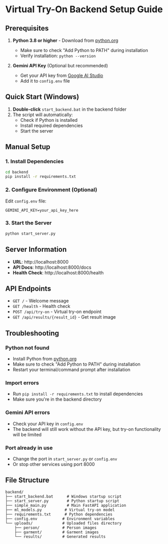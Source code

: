 # Virtual Try-On Backend Setup Guide

## Prerequisites

1. **Python 3.8 or higher** - Download from [python.org](https://python.org)
   - Make sure to check "Add Python to PATH" during installation
   - Verify installation: `python --version`

2. **Gemini API Key** (Optional but recommended)
   - Get your API key from [Google AI Studio](https://makersuite.google.com/app/apikey)
   - Add it to `config.env` file

## Quick Start (Windows)

1. **Double-click** `start_backend.bat` in the backend folder
2. The script will automatically:
   - Check if Python is installed
   - Install required dependencies
   - Start the server

## Manual Setup

### 1. Install Dependencies
```bash
cd backend
pip install -r requirements.txt
```

### 2. Configure Environment (Optional)
Edit `config.env` file:
```env
GEMINI_API_KEY=your_api_key_here
```

### 3. Start the Server
```bash
python start_server.py
```

## Server Information

- **URL**: http://localhost:8000
- **API Docs**: http://localhost:8000/docs
- **Health Check**: http://localhost:8000/health

## API Endpoints

- `GET /` - Welcome message
- `GET /health` - Health check
- `POST /api/try-on` - Virtual try-on endpoint
- `GET /api/results/{result_id}` - Get result image

## Troubleshooting

### Python not found
- Install Python from [python.org](https://python.org)
- Make sure to check "Add Python to PATH" during installation
- Restart your terminal/command prompt after installation

### Import errors
- Run `pip install -r requirements.txt` to install dependencies
- Make sure you're in the backend directory

### Gemini API errors
- Check your API key in `config.env`
- The backend will still work without the API key, but try-on functionality will be limited

### Port already in use
- Change the port in `start_server.py` or `config.env`
- Or stop other services using port 8000

## File Structure

```
backend/
├── start_backend.bat      # Windows startup script
├── start_server.py        # Python startup script
├── simple_main.py         # Main FastAPI application
├── ml_models.py          # Virtual try-on model
├── requirements.txt      # Python dependencies
├── config.env           # Environment variables
└── uploads/             # Uploaded files directory
    ├── person/          # Person images
    ├── garment/         # Garment images
    └── results/         # Generated results
```